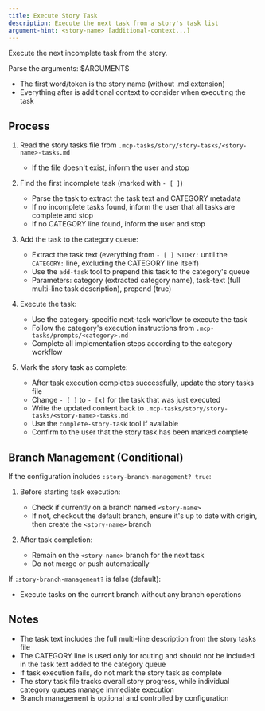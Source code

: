 ```yaml
---
title: Execute Story Task
description: Execute the next task from a story's task list
argument-hint: <story-name> [additional-context...]
---
```


Execute the next incomplete task from the story.

Parse the arguments: $ARGUMENTS
- The first word/token is the story name (without .md extension)
- Everything after is additional context to consider when executing the task

## Process

1. Read the story tasks file from `.mcp-tasks/story/story-tasks/<story-name>-tasks.md`
   - If the file doesn't exist, inform the user and stop

2. Find the first incomplete task (marked with `- [ ]`)
   - Parse the task to extract the task text and CATEGORY metadata
   - If no incomplete tasks found, inform the user that all tasks are complete and stop
   - If no CATEGORY line found, inform the user and stop

3. Add the task to the category queue:
   - Extract the task text (everything from `- [ ] STORY:` until the `CATEGORY:` line, excluding the CATEGORY line itself)
   - Use the `add-task` tool to prepend this task to the category's queue
   - Parameters: category (extracted category name), task-text (full multi-line task description), prepend (true)

4. Execute the task:
   - Use the category-specific next-task workflow to execute the task
   - Follow the category's execution instructions from `.mcp-tasks/prompts/<category>.md`
   - Complete all implementation steps according to the category workflow

5. Mark the story task as complete:
   - After task execution completes successfully, update the story tasks file
   - Change `- [ ]` to `- [x]` for the task that was just executed
   - Write the updated content back to `.mcp-tasks/story/story-tasks/<story-name>-tasks.md`
   - Use the `complete-story-task` tool if available
   - Confirm to the user that the story task has been marked complete

## Branch Management (Conditional)

If the configuration includes `:story-branch-management? true`:

1. Before starting task execution:
   - Check if currently on a branch named `<story-name>`
   - If not, checkout the default branch, ensure it's up to date with origin, then create the `<story-name>` branch

2. After task completion:
   - Remain on the `<story-name>` branch for the next task
   - Do not merge or push automatically

If `:story-branch-management?` is false (default):
   - Execute tasks on the current branch without any branch operations

## Notes

- The task text includes the full multi-line description from the story tasks file
- The CATEGORY line is used only for routing and should not be included in the task text added to the category queue
- If task execution fails, do not mark the story task as complete
- The story task file tracks overall story progress, while individual category queues manage immediate execution
- Branch management is optional and controlled by configuration
